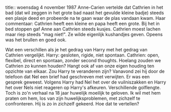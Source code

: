 title:: woensdag 4 november 1987
Anne-Carien vertelde dat Cathrien in het bad (dat wil zeggen in het grote bad naast het gevulde kleine badje) steeds een plasje deed en probeerde na te gaan waar de plas vandaan kwam. Haar commentaar: Cathrien heeft een kleine en papa heeft een grote. Bij het in bed stoppen gaf Anne aan Cathrien steeds kusjes. Cathrien moest lachen maar riep steeds "mag niet!". Ze wilde eigenlijk kushandjes geven. Opeens was het brullen en goed ook.

Wat een verschillen als je het gedrag van Harry met het gedrag van Cathrien vergelijkt. Harry: gesloten, rigide, niet spontaan. Cathrien: open, flexibel, direct en spontaan, zonder second thoughts. Hoelang zouden we Cathrien zo kunnen houden? Hangt ook af van onze eigen houding ten opzichte van elkaar.
Zou Harry te veranderen zijn? Vanavond zei hij door de telefoon dat Nel een brief had geschreven met verwijten. Er was een gesprek geweest. Volgens Harry had Nel het over de vuilniszakken en Harry het over Nels niet reageren op Harry's afkeuren. Verschillende golflengte. Toch is zo'n verhaal na 18 jaar huwelijk moeilijk te geloven. Ik wil met hem praten om hem, los van zijn huwelijksproblemen, met zichzelf te confronteren. Hij is zo in zichzelf gekeerd. Hoe dat te vertellen?
